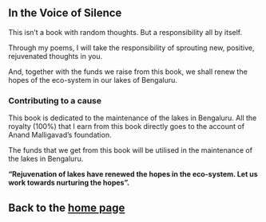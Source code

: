 ## In the Voice of Silence

This isn’t a book with random thoughts. But a responsibility all by itself. 

Through my poems, I will take the responsibility of sprouting new, positive, rejuvenated thoughts in you. 

And, together with the funds we raise from this book, we shall renew the hopes of the eco-system in our lakes of Bengaluru. 

### Contributing to a cause

This book is dedicated to the maintenance of the lakes in Bengaluru. All the royalty (100%) that I earn from this book directly goes to the account of Anand Malligavad’s foundation.

The funds that we get from this book will be utilised in the maintenance of the lakes in Bengaluru.

**“Rejuvenation of lakes have renewed the hopes in the eco-system. Let us work towards nurturing the hopes”.**

## Back to the [home page](README.md)
